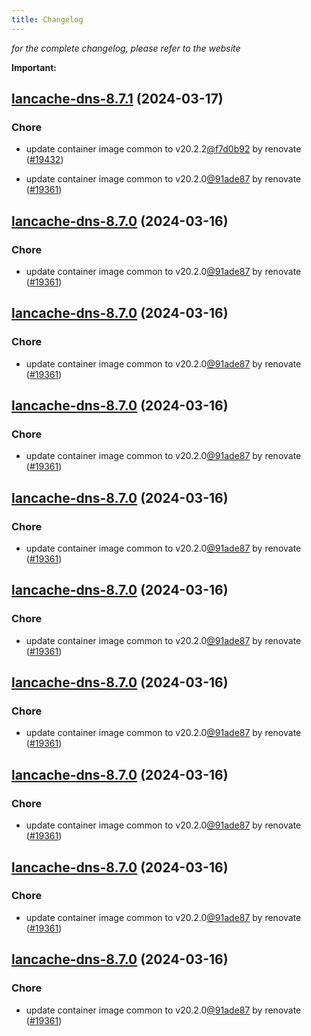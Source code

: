 ```yaml
---
title: Changelog
---
```



*for the complete changelog, please refer to the website*

**Important:**


## [lancache-dns-8.7.1](https://github.com/truecharts/charts/compare/lancache-dns-8.6.0...lancache-dns-8.7.1) (2024-03-17)

### Chore



- update container image common to v20.2.2[@f7d0b92](https://github.com/f7d0b92) by renovate ([#19432](https://github.com/truecharts/charts/issues/19432))

- update container image common to v20.2.0[@91ade87](https://github.com/91ade87) by renovate ([#19361](https://github.com/truecharts/charts/issues/19361))


## [lancache-dns-8.7.0](https://github.com/truecharts/charts/compare/lancache-dns-8.6.0...lancache-dns-8.7.0) (2024-03-16)

### Chore



- update container image common to v20.2.0[@91ade87](https://github.com/91ade87) by renovate ([#19361](https://github.com/truecharts/charts/issues/19361))


## [lancache-dns-8.7.0](https://github.com/truecharts/charts/compare/lancache-dns-8.6.0...lancache-dns-8.7.0) (2024-03-16)

### Chore



- update container image common to v20.2.0[@91ade87](https://github.com/91ade87) by renovate ([#19361](https://github.com/truecharts/charts/issues/19361))


## [lancache-dns-8.7.0](https://github.com/truecharts/charts/compare/lancache-dns-8.6.0...lancache-dns-8.7.0) (2024-03-16)

### Chore



- update container image common to v20.2.0[@91ade87](https://github.com/91ade87) by renovate ([#19361](https://github.com/truecharts/charts/issues/19361))


## [lancache-dns-8.7.0](https://github.com/truecharts/charts/compare/lancache-dns-8.6.0...lancache-dns-8.7.0) (2024-03-16)

### Chore



- update container image common to v20.2.0[@91ade87](https://github.com/91ade87) by renovate ([#19361](https://github.com/truecharts/charts/issues/19361))


## [lancache-dns-8.7.0](https://github.com/truecharts/charts/compare/lancache-dns-8.6.0...lancache-dns-8.7.0) (2024-03-16)

### Chore



- update container image common to v20.2.0[@91ade87](https://github.com/91ade87) by renovate ([#19361](https://github.com/truecharts/charts/issues/19361))


## [lancache-dns-8.7.0](https://github.com/truecharts/charts/compare/lancache-dns-8.6.0...lancache-dns-8.7.0) (2024-03-16)

### Chore



- update container image common to v20.2.0[@91ade87](https://github.com/91ade87) by renovate ([#19361](https://github.com/truecharts/charts/issues/19361))


## [lancache-dns-8.7.0](https://github.com/truecharts/charts/compare/lancache-dns-8.6.0...lancache-dns-8.7.0) (2024-03-16)

### Chore



- update container image common to v20.2.0[@91ade87](https://github.com/91ade87) by renovate ([#19361](https://github.com/truecharts/charts/issues/19361))


## [lancache-dns-8.7.0](https://github.com/truecharts/charts/compare/lancache-dns-8.6.0...lancache-dns-8.7.0) (2024-03-16)

### Chore



- update container image common to v20.2.0[@91ade87](https://github.com/91ade87) by renovate ([#19361](https://github.com/truecharts/charts/issues/19361))


## [lancache-dns-8.7.0](https://github.com/truecharts/charts/compare/lancache-dns-8.6.0...lancache-dns-8.7.0) (2024-03-16)

### Chore



- update container image common to v20.2.0[@91ade87](https://github.com/91ade87) by renovate ([#19361](https://github.com/truecharts/charts/issues/19361))